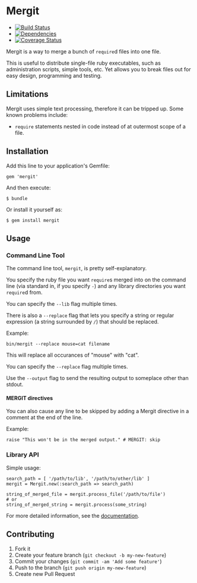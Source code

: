 # Mergit

* [![Build Status](https://secure.travis-ci.org/docwhat/mergit.png)](http://travis-ci.org/docwhat/mergit)
* [![Dependencies](https://gemnasium.com/docwhat/mergit.png)](https://gemnasium.com/docwhat/mergit)
* [![Coverage Status](https://coveralls.io/repos/docwhat/mergit/badge.png?branch=master)](https://coveralls.io/r/docwhat/mergit)

Mergit is a way to merge a bunch of `require`d files into one file.

This is useful to distribute single-file ruby executables, such as administration scripts, simple tools, etc.  Yet allows you to break
files out for easy design, programming and testing.

## Limitations

Mergit uses simple text processing, therefore it can be tripped up.  Some known problems include:

* `require` statements nested in code instead of at outermost scope of a file.

## Installation

Add this line to your application's Gemfile:

    gem 'mergit'

And then execute:

    $ bundle

Or install it yourself as:

    $ gem install mergit

## Usage

### Command Line Tool

The command line tool, `mergit`, is pretty self-explanatory.

You specify the ruby file you want `require`s merged into on the command line (via standard in, if you specify `-`) and any library directories
you want `require`d from.

You can specify the `--lib` flag multiple times.

There is also a `--replace` flag that lets you specify a string or regular expression (a string surrounded by `/`) that should be replaced.

Example:

    bin/mergit --replace mouse=cat filename

This will replace all occurances of "mouse" with "cat".

You can specify the `--replace` flag multiple times.

Use the `--output` flag to send the resulting output to someplace other than stdout.

#### MERGIT directives

You can also cause any line to be skipped by adding a Mergit directive in a comment at the end of the line.

Example:

    raise "This won't be in the merged output." # MERGIT: skip

### Library API

Simple usage:

```
search_path = [ '/path/to/lib', '/path/to/other/lib' ]
mergit = Mergit.new(:search_path => search_path)

string_of_merged_file = mergit.process_file('/path/to/file')
# or
string_of_merged_string = mergit.process(some_string)

```

For more detailed information, see the [documentation](http://rubydoc.info/gems/mergit/frames).

## Contributing

1. Fork it
2. Create your feature branch (`git checkout -b my-new-feature`)
3. Commit your changes (`git commit -am 'Add some feature'`)
4. Push to the branch (`git push origin my-new-feature`)
5. Create new Pull Request
